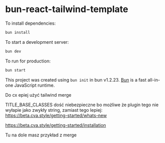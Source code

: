 # bun-react-tailwind-template

To install dependencies:

```bash
bun install
```

To start a development server:

```bash
bun dev
```

To run for production:

```bash
bun start
```

This project was created using `bun init` in bun v1.2.23. [Bun](https://bun.com) is a fast all-in-one JavaScript runtime.

Do cx epiej użyć tailwind merge

TITLE_BASE_CLASSES dość niebezpieczne bo możliwe że plugin tego nie wyłapie jako zwykły string, zamiast tego lepiej: https://beta.cva.style/getting-started/whats-new

https://beta.cva.style/getting-started/installation

Tu na dole masz przykład z merge
